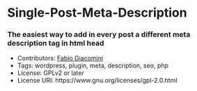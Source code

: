 # Single-Post-Meta-Description
<h3> The easiest way to add in every post a different meta description tag in html head </h3>
<ul>
  <li>Contributors: <a href="https://profiles.wordpress.org/viarete/">Fabio Giacomini</a></li>

<li>Tags: wordpress, plugin, meta, description, seo, php</li>

<li>License: GPLv2 or later</li>

<li>License URI: https://www.gnu.org/licenses/gpl-2.0.html</li>
</ul>
